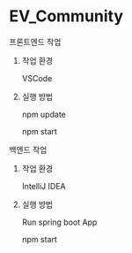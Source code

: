 # EV_Community

프론트엔드 작업

1. 작업 환경

   VSCode

2. 실행 방법

   npm update

   npm start
   
   





백엔드 작업

1. 작업 환경

   IntelliJ IDEA

2. 실행 방법

   Run spring boot App

   npm start

